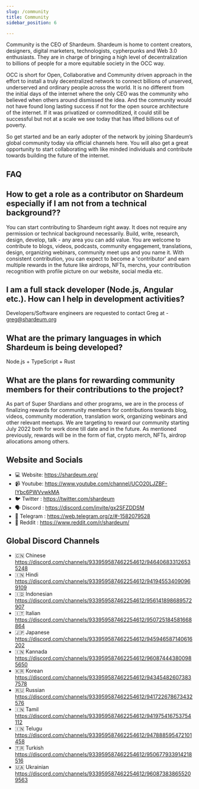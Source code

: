 ```yaml
---
slug: /community
title: Community
sidebar_position: 6

---
```

Community is the CEO of Shardeum. Shardeum is home to content creators, designers, digital marketers, technologists, cypherpunks and Web 3.0 enthusiasts. They are in charge of bringing a high level of decentralization to billions of people for a more equitable society in the OCC way.

OCC is short for Open, Collaborative and Community driven approach in the effort to install a truly decentralized network to connect billions of unserved, underserved and ordinary people across the world. It is no different from the initial days of the internet where the only CEO was the community who believed when others around dismissed the idea. And the community would not have found long lasting success if not for the open source architecture of the internet. If it was privatized or commoditized, it could still be successful but not at a scale we see today that has lifted billions out of poverty.

So get started and be an early adopter of the network by joining Shardeum’s global community today via official channels here. You will also get a great opportunity to start collaborating with like minded individuals and contribute towards building the future of the internet.

## FAQ

## How to get a role as a contributor on Shardeum especially if I am not from a technical background??

You can start contributing to Shardeum right away. It does not require any permission or technical background necessarily. Build, write, research, design, develop, talk - any area you can add value. You are welcome to contribute to blogs, videos, podcasts, community engagement, translations, design, organizing webinars, community meet ups and you name it. With consistent contribution, you can expect to become a 'contributor' and earn multiple rewards in the future like airdrops, NFTs, merchs, your contribution recognition with profile picture on our website, social media etc.

## I am a full stack developer (Node.js, Angular etc.). How can I help in development activities?

Developers/Software engineers are requested to contact Greg at - greg@shardeum.org

## What are the primary languages in which Shardeum is being developed?

Node.js + TypeScript + Rust

## What are the plans for rewarding community members for their contributions to the project?

As part of Super Shardians and other programs, we are in the process of finalizing rewards for community members for contributions towards blog, videos, community moderation, translation work, organizing webinars and other relevant meetups. We are targeting to reward our community starting July 2022 both for work done till date and in the future. As mentioned previously, rewards will be in the form of fiat, crypto merch, NFTs, airdrop allocations among others.

## Website and Socials

- 💻 Website: https://shardeum.org/
- 📹 Youtube: https://www.youtube.com/channel/UCO20LJZBF-lYbc6PWVvwkMA
- 🐦 Twitter : https://twitter.com/shardeum
- 🗣️ Discord : https://discord.com/invite/gx2SFZDDSM
- 📮 Telegram : https://web.telegram.org/z/#-1582079528
- 📓 Reddit : https://www.reddit.com/r/shardeum/

## Global Discord Channels

- 🇨🇳 Chinese https://discord.com/channels/933959587462254612/946406833126535248
- 🇮🇳 Hindi https://discord.com/channels/933959587462254612/941945534090969109
- 🇮🇩 Indonesian https://discord.com/channels/933959587462254612/956141898689572907
- 🇮🇹 Italian https://discord.com/channels/933959587462254612/950725184581668864
- 🇯🇵 Japanese https://discord.com/channels/933959587462254612/945946587140616202
- 🇮🇳 Kannada https://discord.com/channels/933959587462254612/960874443800985650
- 🇰🇷 Korean https://discord.com/channels/933959587462254612/943454826073837578
- 🇷🇺 Russian https://discord.com/channels/933959587462254612/941722678673432576
- 🇮🇳 Tamil https://discord.com/channels/933959587462254612/941975416753754112
- 🇮🇳 Telugu https://discord.com/channels/933959587462254612/947888595472101458
- 🇹🇷 Turkish https://discord.com/channels/933959587462254612/950677933914218516
- 🇺🇦 Ukrainian https://discord.com/channels/933959587462254612/960873838655209563
